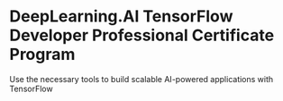 # DeepLearning.AI TensorFlow Developer Professional Certificate Program
 Use the necessary tools to build scalable AI-powered applications with TensorFlow
